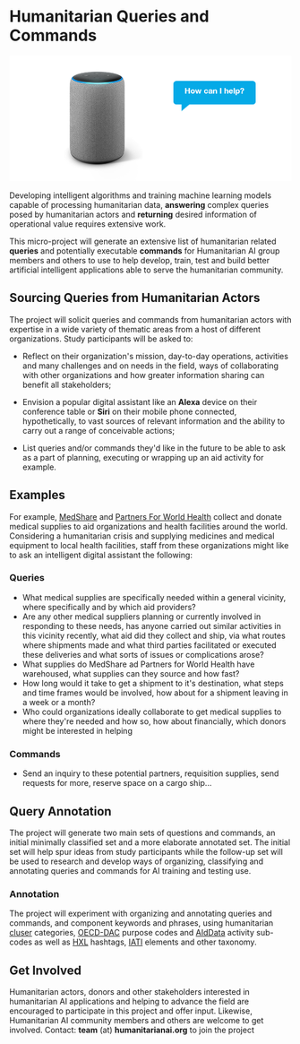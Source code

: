 # Humanitarian Queries and Commands

![image](https://github.com/brentxphillips/repos/blob/master/smartdevice.png)

Developing intelligent algorithms and training machine learning models capable of processing humanitarian data, **answering** complex queries posed by humanitarian actors and **returning** desired information of operational value requires extensive work.

This micro-project will generate an extensive list of humanitarian related **queries** and potentially executable **commands** for Humanitarian AI group members and others to use to help develop, train, test and build better artificial intelligent applications able to serve the humanitarian community.

## Sourcing Queries from Humanitarian Actors

The project will solicit queries and commands from humanitarian actors with expertise in a wide variety of thematic areas from a host of different organizations. Study participants will be asked to:

*	Reflect on their organization's mission, day-to-day operations, activities and many challenges and on needs in the field, ways of collaborating with other organizations and how greater information sharing can benefit all stakeholders;

*	Envision a popular digital assistant like an **Alexa** device on their conference table or **Siri** on their mobile phone connected, hypothetically, to vast sources of relevant information and the ability to carry out a range of conceivable actions;

*	List queries and/or commands they'd like in the future to be able to ask as a part of planning, executing or wrapping up an aid activity for example.


## Examples

For example, [MedShare]() and [Partners For World Health]() collect and donate medical supplies to aid organizations and health facilities around the world. Considering a humanitarian crisis and supplying medicines and medical equipment to local health facilities, staff from these organizations might like to ask an intelligent digital assistant the following:

### Queries

* What medical supplies are specifically needed within a general vicinity, where specifically and by which aid providers?
* Are any other medical suppliers planning or currently involved in responding to these needs, has anyone carried out similar activities in this vicinity recently, what aid did they collect and ship, via what routes where shipments made and what third parties facilitated or executed these deliveries and what sorts of issues or complications arose?
* What supplies do MedShare ad Partners for World Health have warehoused, what supplies can they source and how fast?
* How long would it take to get a shipment to it's destination, what steps and time frames would be involved, how about for a shipment leaving in a week or a month?
* Who could organizations ideally collaborate to get medical supplies to where they're needed and how so, how about financially, which donors might be interested in helping

### Commands

* Send an inquiry to these potential partners, requisition supplies, send requests for more, reserve space on a cargo ship...

## Query Annotation

The project will generate two main sets of questions and commands, an initial minimally classified set and a more elaborate annotated set. The initial set will help spur ideas from study participants while the follow-up set will be used to research and develop ways of organizing, classifying and annotating queries and commands for AI training and testing use.

### Annotation

The project will experiment with organizing and annotating queries and commands, and component keywords and phrases, using humanitarian [cluser](https://emergency.unhcr.org/entry/61190/cluster-approach-iasc) categories, [OECD-DAC](http://www.oecd.org/dac/financing-sustainable-development/development-finance-standards/dacandcrscodelists.htm) purpose codes and [AIdData](http://docs.aiddata.org/ad4/files/aiddata_coding_scheme_0.pdf) activity sub-codes as well as [HXL](https://hxlstandard.org/) hashtags, [IATI](http://reference.iatistandard.org/203/activity-standard/) elements and other taxonomy.

## Get Involved

Humanitarian actors, donors and other stakeholders interested in humanitarian AI applications and helping to advance the field are encouraged to participate in this project and offer input. Likewise, Humanitarian AI community members and others are welcome to get involved. Contact: **team** (at) **humanitarianai.org** to join the project



